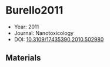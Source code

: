 <a name="article" />

# Burello2011

* Year: 2011
* Journal: Nanotoxicology
* DOI: <a href="https://doi.org/10.3109/17435390.2010.502980">10.3109/17435390.2010.502980</a>

## Materials
